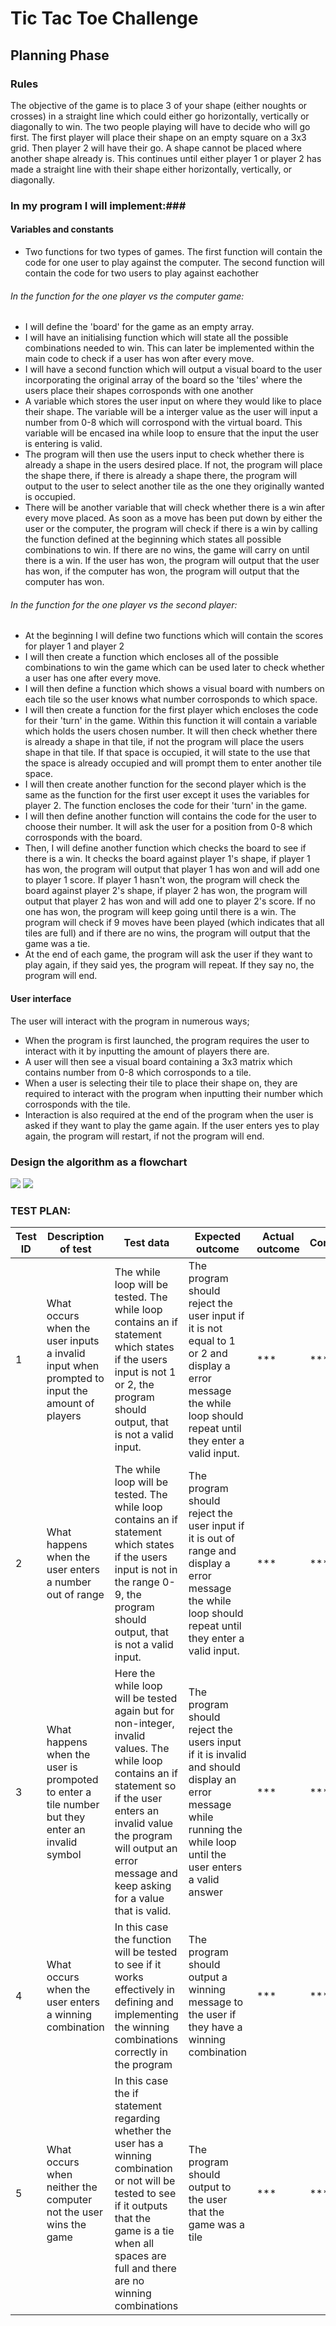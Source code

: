 # Tic Tac Toe Challenge

## Planning Phase

### Rules

The objective of the game is to place 3 of your shape (either noughts or crosses) in a straight line which could either go horizontally, vertically or diagonally to win. The two people playing will have to decide who will go first.
The first player will place their shape on an empty square on a 3x3 grid. Then player 2 will have their go. A shape cannot be placed where another shape already is.
This continues until either player 1 or player 2 has made a straight line with their shape either horizontally, vertically, or diagonally.

### In my program I will implement:###

#### Variables and constants
- Two functions for two types of games. The first function will contain the code for one user to play against the computer. The second function will contain the code for two users to play against eachother

###### In the function for the one player vs the computer game:
- I will define the 'board' for the game as an empty array.
- I will have an initialising function which will state all the possible combinations needed to win. This can later be implemented within the main code to check if a user has won after  every move.
- I will have a second function which will output a visual board to the user incorporating the original array of the board so the 'tiles' where the users place their shapes corrosponds with one another
- A variable which stores the user input on where they would like to place their shape. The variable will be a interger value as the user will input a number from 0-8 which will corrospond with the virtual board. This variable will be encased ina  while loop to ensure that the input the user is entering is valid.
- The program will then use the users input to check whether there is already a shape in the users desired place. If not, the program will place the shape there, if there is already a shape there, the program will output to the user to select another tile as the one they originally wanted is occupied.
- There will be another variable that will check whether there is a win after every move placed. As soon as a move has been put down by either the user or the computer, the program will check if there is a win by calling the function defined at the beginning which states all possible combinations to win. If there are no wins, the game will carry on until there is a win. If the user has won, the program will output that the user has won, if the computer has won, the program will output that the computer has won.

###### In the function for the one player vs the second player:

- At the beginning I will define two functions which will contain the scores for player 1 and player 2
- I will then create a function which encloses all of the possible combinations to win the game which can be used later to check whether a user has one after every move.
- I will then define a function which shows a visual board with numbers on each tile so the user knows what number corrosponds to which space.
- I will then create a function for the first player which encloses the code for their 'turn' in the game. Within this function it will contain a variable which holds the users chosen number. It will then check whether there is already a shape in that tile, if not the program will place the users shape in that tile. If that space is occupied, it will state to the use that the space is already occupied and will prompt them to enter another tile space.
- I will then create another function for the second player which is the same as the function for the first user except it uses the variables for player 2. The function encloses the code for their 'turn' in the game.
- I will then define another function will contains the code for the user to choose their number. It will ask the user for a position from 0-8 which corrosponds with the board.
- Then, I will define another function which checks the board to see if there is a win. It checks the board against player 1's shape, if player 1 has won, the program will output that player 1 has won and will add one to player 1 score. If player 1 hasn't won, the program will check the board against player 2's shape, if player 2 has won, the program will output that player 2 has won and will add one to player 2's score. If no one has won, the program will keep going until there is a win. The program will check if 9 moves have been played (which indicates that all tiles are full) and if there are no wins, the program will output that the game was a tie.
- At the end of each game, the program will ask the user if they want to play again, if they said yes, the program will repeat. If they say no, the program will end.

#### User interface
The user will interact with the program in numerous ways;
- When the program is first launched, the program requires the user to interact with it by inputting the amount of players there are.
- A user will then see a visual board containing a 3x3 matrix which contains number from 0-8 which corrosponds to a tile.
- When a user is selecting their tile to place their shape on, they are required to interact with the program when inputting their number which corrosponds with the tile.
- Interaction is also required at the end of the program when the user is asked if they want to play the game again. If the user enters yes to play again, the program will restart, if not the program will end.


### Design the algorithm as a flowchart
![](Capture1.PNG)
![](Capture.PNG)

### TEST PLAN:

| Test ID | Description of test                                                                             | Test data                                                                                                                                                                                                                                        | Expected outcome                                                                                                                                                 | Actual outcome | Comments |
| ------- | ----------------------------------------------------------------------------------------------- | ------------------------------------------------------------------------------------------------------------------------------------------------------------------------------------------------------------------------------------------------ | ---------------------------------------------------------------------------------------------------------------------------------------------------------------- | -------------- | -------- |
| 1       | What occurs when the user inputs a invalid input when prompted to input the amount of players   | The while loop will be tested. The while loop contains an if statement which states if the users input is not 1 or 2, the program should output, that is not a valid input.                                                                      | The program should reject the user input if it is not equal to 1 or 2 and display a error message the while loop should repeat until they enter a valid input.   | ***            | ***      |
| 2       | What happens when the user enters a number out of range                                         | The while loop will be tested. The while loop contains an if statement which states if the users input is not in the range 0-9, the program should output, that is not a valid input.                                                            | The program should reject the user input if it is out of range and display a error message the while loop should repeat until they enter a valid input.          | ***            | ***      |
| 3       | What happens when the user is prompoted to enter a tile number but they enter an invalid symbol | Here the while loop will be tested again but for non-integer, invalid values. The while loop contains an if statement so if the user enters an invalid value the program will output an error message and keep asking for a value that is valid. | The program should reject the users input if it is invalid and should display an error message while running the while loop until the user enters a valid answer | ***            | ***      |
| 4       | What occurs when the user enters a winning combination                                          | In this case the function will be tested to see if it works effectively in defining and implementing the winning combinations correctly in the program                                                                                           | The program should output a winning message to the user if they have a winning combination                                                                       | ***            | ***      |
| 5       | What occurs when neither the computer not the user wins the game                                | In this case the if statement regarding whether the user has a winning combination or not will be tested to see if it outputs that the game is a tie when all spaces are full and there are no winning combinations                              | The program should output to the user that the game was a tile                                                                                                   | ***            | ***         |
